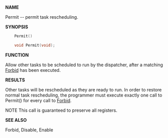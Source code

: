 
**NAME**

Permit -- permit task rescheduling.

**SYNOPSIS**

```c
    Permit()

    void Permit(void);

```
**FUNCTION**

Allow other tasks to be scheduled to run by the dispatcher, after a
matching [Forbid](../exec/Forbid.md) has been executed.

**RESULTS**

Other tasks will be rescheduled as they are ready to run. In order
to restore normal task rescheduling, the programmer must execute
exactly one call to Permit() for every call to [Forbid](../exec/Forbid.md).

NOTE
This call is guaranteed to preserve all registers.

**SEE ALSO**

Forbid, Disable, Enable
